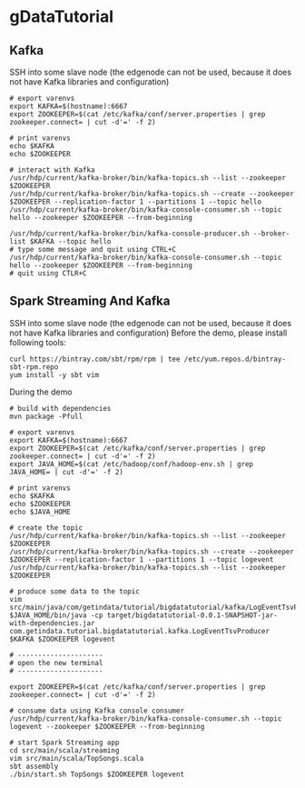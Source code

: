 gDataTutorial
=======

Kafka
-----

SSH into some slave node (the edgenode can not be used, because it does not have Kafka libraries and configuration)

	# export varenvs
	export KAFKA=$(hostname):6667
	export ZOOKEEPER=$(cat /etc/kafka/conf/server.properties | grep zookeeper.connect= | cut -d'=' -f 2)

	# print varenvs
	echo $KAFKA
	echo $ZOOKEEPER

	# interact with Kafka
	/usr/hdp/current/kafka-broker/bin/kafka-topics.sh --list --zookeeper $ZOOKEEPER
	/usr/hdp/current/kafka-broker/bin/kafka-topics.sh --create --zookeeper $ZOOKEEPER --replication-factor 1 --partitions 1 --topic hello
	/usr/hdp/current/kafka-broker/bin/kafka-console-consumer.sh --topic hello --zookeeper $ZOOKEEPER --from-beginning

	/usr/hdp/current/kafka-broker/bin/kafka-console-producer.sh --broker-list $KAFKA --topic hello
	# type some message and quit using CTRL+C
	/usr/hdp/current/kafka-broker/bin/kafka-console-consumer.sh --topic hello --zookeeper $ZOOKEEPER --from-beginning
	# quit using CTLR+C

Spark Streaming And Kafka
-------------------------

SSH into some slave node (the edgenode can not be used, because it does not have Kafka libraries and configuration)
Before the demo, please install following tools:

	curl https://bintray.com/sbt/rpm/rpm | tee /etc/yum.repos.d/bintray-sbt-rpm.repo
	yum install -y sbt vim

During the demo

	# build with dependencies
	mvn package -Pfull

	# export varenvs
	export KAFKA=$(hostname):6667
	export ZOOKEEPER=$(cat /etc/kafka/conf/server.properties | grep zookeeper.connect= | cut -d'=' -f 2)
	export JAVA_HOME=$(cat /etc/hadoop/conf/hadoop-env.sh | grep JAVA_HOME= | cut -d'=' -f 2)

	# print varenvs
	echo $KAFKA
	echo $ZOOKEEPER
	echo $JAVA_HOME

	# create the topic
	/usr/hdp/current/kafka-broker/bin/kafka-topics.sh --list --zookeeper $ZOOKEEPER
	/usr/hdp/current/kafka-broker/bin/kafka-topics.sh --create --zookeeper $ZOOKEEPER --replication-factor 1 --partitions 1 --topic logevent
	/usr/hdp/current/kafka-broker/bin/kafka-topics.sh --list --zookeeper $ZOOKEEPER

	# produce some data to the topic
	vim src/main/java/com/getindata/tutorial/bigdatatutorial/kafka/LogEventTsvProducer.java
	$JAVA_HOME/bin/java -cp target/bigdatatutorial-0.0.1-SNAPSHOT-jar-with-dependencies.jar com.getindata.tutorial.bigdatatutorial.kafka.LogEventTsvProducer $KAFKA $ZOOKEEPER logevent

	# ---------------------
	# open the new terminal
	# ---------------------

	export ZOOKEEPER=$(cat /etc/kafka/conf/server.properties | grep zookeeper.connect= | cut -d'=' -f 2)

	# consume data using Kafka console consumer
	/usr/hdp/current/kafka-broker/bin/kafka-console-consumer.sh --topic logevent --zookeeper $ZOOKEEPER --from-beginning

	# start Spark Streaming app
	cd src/main/scala/streaming
	vim src/main/scala/TopSongs.scala
	sbt assembly
	./bin/start.sh TopSongs $ZOOKEEPER logevent
